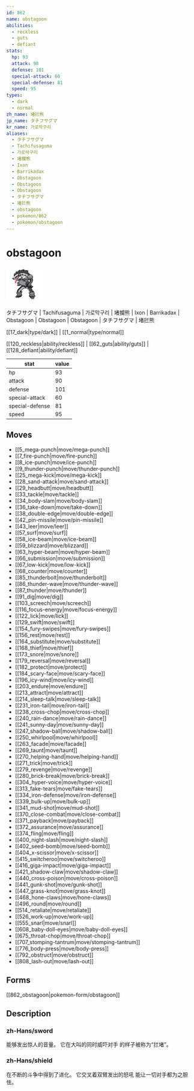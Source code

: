 ```yaml
---
id: 862
name: obstagoon
abilities:
  - reckless
  - guts
  - defiant
stats:
  hp: 93
  attack: 90
  defense: 101
  special-attack: 60
  special-defense: 81
  speed: 95
types:
  - dark
  - normal
zh_name: 堵拦熊
jp_name: タチフサグマ
kr_name: 가로막구리
aliases:
  - タチフサグマ
  - Tachifusaguma
  - 가로막구리
  - 堵攔熊
  - Ixon
  - Barrikadax
  - Obstagoon
  - Obstagoon
  - Obstagoon
  - タチフサグマ
  - 堵拦熊
  - obstagoon
  - pokemon/862
  - pokemon/obstagoon
---
```

# obstagoon

![](https://raw.githubusercontent.com/PokeAPI/sprites/master/sprites/pokemon/862.png)

タチフサグマ | Tachifusaguma | 가로막구리 | 堵攔熊 | Ixon | Barrikadax | Obstagoon | Obstagoon | Obstagoon | タチフサグマ | 堵拦熊

[[17_dark|type/dark]] | [[1_normal|type/normal]]

[[120_reckless|ability/reckless]] | [[62_guts|ability/guts]] | [[128_defiant|ability/defiant]]

|stat|value|
|---|---|
|hp|93|
|attack|90|
|defense|101|
|special-attack|60|
|special-defense|81|
|speed|95|


## Moves

- [[5_mega-punch|move/mega-punch]]
- [[7_fire-punch|move/fire-punch]]
- [[8_ice-punch|move/ice-punch]]
- [[9_thunder-punch|move/thunder-punch]]
- [[25_mega-kick|move/mega-kick]]
- [[28_sand-attack|move/sand-attack]]
- [[29_headbutt|move/headbutt]]
- [[33_tackle|move/tackle]]
- [[34_body-slam|move/body-slam]]
- [[36_take-down|move/take-down]]
- [[38_double-edge|move/double-edge]]
- [[42_pin-missile|move/pin-missile]]
- [[43_leer|move/leer]]
- [[57_surf|move/surf]]
- [[58_ice-beam|move/ice-beam]]
- [[59_blizzard|move/blizzard]]
- [[63_hyper-beam|move/hyper-beam]]
- [[66_submission|move/submission]]
- [[67_low-kick|move/low-kick]]
- [[68_counter|move/counter]]
- [[85_thunderbolt|move/thunderbolt]]
- [[86_thunder-wave|move/thunder-wave]]
- [[87_thunder|move/thunder]]
- [[91_dig|move/dig]]
- [[103_screech|move/screech]]
- [[116_focus-energy|move/focus-energy]]
- [[122_lick|move/lick]]
- [[129_swift|move/swift]]
- [[154_fury-swipes|move/fury-swipes]]
- [[156_rest|move/rest]]
- [[164_substitute|move/substitute]]
- [[168_thief|move/thief]]
- [[173_snore|move/snore]]
- [[179_reversal|move/reversal]]
- [[182_protect|move/protect]]
- [[184_scary-face|move/scary-face]]
- [[196_icy-wind|move/icy-wind]]
- [[203_endure|move/endure]]
- [[213_attract|move/attract]]
- [[214_sleep-talk|move/sleep-talk]]
- [[231_iron-tail|move/iron-tail]]
- [[238_cross-chop|move/cross-chop]]
- [[240_rain-dance|move/rain-dance]]
- [[241_sunny-day|move/sunny-day]]
- [[247_shadow-ball|move/shadow-ball]]
- [[250_whirlpool|move/whirlpool]]
- [[263_facade|move/facade]]
- [[269_taunt|move/taunt]]
- [[270_helping-hand|move/helping-hand]]
- [[271_trick|move/trick]]
- [[279_revenge|move/revenge]]
- [[280_brick-break|move/brick-break]]
- [[304_hyper-voice|move/hyper-voice]]
- [[313_fake-tears|move/fake-tears]]
- [[334_iron-defense|move/iron-defense]]
- [[339_bulk-up|move/bulk-up]]
- [[341_mud-shot|move/mud-shot]]
- [[370_close-combat|move/close-combat]]
- [[371_payback|move/payback]]
- [[372_assurance|move/assurance]]
- [[374_fling|move/fling]]
- [[400_night-slash|move/night-slash]]
- [[402_seed-bomb|move/seed-bomb]]
- [[404_x-scissor|move/x-scissor]]
- [[415_switcheroo|move/switcheroo]]
- [[416_giga-impact|move/giga-impact]]
- [[421_shadow-claw|move/shadow-claw]]
- [[440_cross-poison|move/cross-poison]]
- [[441_gunk-shot|move/gunk-shot]]
- [[447_grass-knot|move/grass-knot]]
- [[468_hone-claws|move/hone-claws]]
- [[496_round|move/round]]
- [[514_retaliate|move/retaliate]]
- [[526_work-up|move/work-up]]
- [[555_snarl|move/snarl]]
- [[608_baby-doll-eyes|move/baby-doll-eyes]]
- [[675_throat-chop|move/throat-chop]]
- [[707_stomping-tantrum|move/stomping-tantrum]]
- [[776_body-press|move/body-press]]
- [[792_obstruct|move/obstruct]]
- [[808_lash-out|move/lash-out]]

## Forms



[[862_obstagoon|pokemon-form/obstagoon]]

## Description

### zh-Hans/sword

能够发出惊人的音量。
它在大叫的同时威吓对手
的样子被称为“拦堵”。

### zh-Hans/shield

在不断的斗争中得到了进化。
它交叉着双臂发出的怒吼
能让一切对手都为之胆怯。

